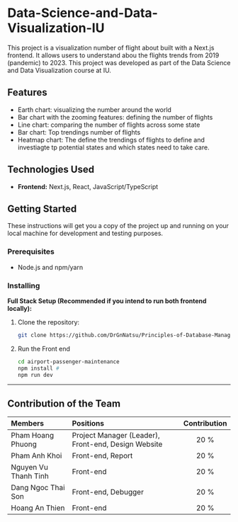 # Data-Science-and-Data-Visualization-IU

This project is a visualization number of flight about built with a Next.js frontend. It allows users to understand abou the flights trends from 2019 (pandemic) to 2023. This project was developed as part of the Data Science and Data Visualization course at IU.

## Features

* Earth chart: visualizing the number around the world
* Bar chart with the zooming features: defining the number of flights
* Line chart: comparing the number of flights across some state
* Bar chart: Top trendings number of flights
* Heatmap chart: The define the trendings of flights to define and investiagte tp potential states and which states need to take care.


## Technologies Used

* **Frontend:** Next.js, React, JavaScript/TypeScript

## Getting Started

These instructions will get you a copy of the project up and running on your local machine for development and testing purposes.

### Prerequisites

* Node.js and npm/yarn


### Installing

**Full Stack Setup (Recommended if you intend to run both frontend locally):**

1. Clone the repository:
   ```bash
   git clone https://github.com/DrGnNatsu/Principles-of-Database-Management-IU.git

2. Run the Front end
   ```bash
   cd airport-passenger-maintenance
   npm install #
   npm run dev

---
## Contribution of the Team
| Members                    | Positions                                                  | Contribution
| :--------                  | :-------                                                   |:-------:
| Pham Hoang Phuong          | Project Manager (Leader), Front-end, Design Website        | 20 %
| Pham Anh Khoi              | Front-end, Report                                          | 20 %
| Nguyen Vu Thanh Tinh       | Front-end                                                  | 20 %
| Dang Ngoc Thai Son         | Front-end, Debugger                                        | 20 %
| Hoang An Thien             | Front-end                                                  | 20 %
